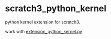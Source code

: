 # scratch3_python_kernel
python kernel  extension for scratch3.

work with [extension_python_kernel.py](https://github.com/eclipsequote/scratch3_adapter_extensions/blob/master/extensions_v2/extension_python_kernel.py)

